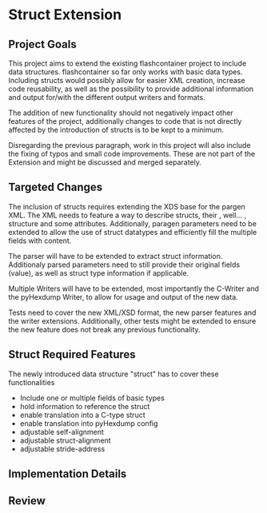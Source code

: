 # Struct Extension

## Project Goals

This project aims to extend the existing flashcontainer project to include data structures. flashcontainer so far only works with
basic data types.
Including structs would possibly allow for easier XML creation, increase code reusability, as well as the possibility to provide
additional information and output for/with the different output writers and formats.

The addition of new functionality should not negatively impact other features of the project,
additionally changes to code that is not directly affected by the introduction of structs is to be kept to a minimum.

Disregarding the previous paragraph, work in this project will also include the fixing of typos and small code improvements. These are not part of the Extension and might be
discussed and merged separately. 

## Targeted Changes

The inclusion of structs requires extending the XDS base for the pargen XML.
The XML needs to feature a way to describe structs, their , well... , structure and some attributes.
Additionally, paragen parameters need to be extended to allow the use of struct datatypes and efficiently fill the multiple fields with content.

The parser will have to be extended to extract struct information.
Additionaly parsed parameters need to still provide their original fields (value), as well as struct type information if applicable.

Multiple Writers will have to be extended, most importantly the C-Writer and the pyHexdump Writer, to allow for usage and output of the new data.

Tests need to cover the new XML/XSD format, the new parser features and the writer extensions.
Additionally, other tests might be extended to ensure the new feature does not break any previous functionality.

## Struct Required Features
The newly introduced data structure "struct" has to cover these functionalities

* Include one or multiple fields of basic types
* hold information to reference the struct
* enable translation into a C-type struct
* enable translation into pyHexdump config
* adjustable self-alignment
* adjustable struct-alignment
* adjustable stride-address

## Implementation Details


## Review

